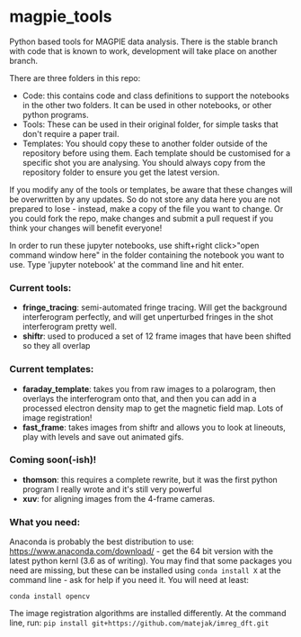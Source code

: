 # magpie_tools
Python based tools for MAGPIE data analysis. There is the stable branch with code that is known to work, development will take place on another branch.

There are three folders in this repo:

* Code: this contains code and class definitions to support the notebooks in the other two folders. It can be used in other notebooks, or other python programs.
* Tools: These can be used in their original folder, for simple tasks that don't require a paper trail. 
* Templates: You should copy these to another folder outside of the repository before using them. Each template should be customised for a specific shot you are analysing. You should always copy from the repository folder to ensure you get the latest version.

If you modify any of the tools or templates, be aware that these changes will be overwritten by any updates. So do not store any data here
you are not prepared to lose - instead, make a copy of the file you want to change. Or you could fork the repo, make changes and submit a pull request if you think your changes will benefit everyone!

In order to run these jupyter notebooks, use shift+right click>"open command window here" in the folder containing the notebook you want to use. Type 'jupyter notebook' at the command line and hit enter.

### Current tools:
* **fringe_tracing**: semi-automated fringe tracing. Will get the background interferogram perfectly, and will get unperturbed fringes in the shot interferogram pretty well.
* **shiftr**: used to produced a set of 12 frame images that have been shifted so they all overlap

### Current templates:
* **faraday_template**: takes you from raw images to a polarogram, then overlays the interferogram onto that, and then you can add in a processed electron density map to get the magnetic field map. Lots of image registration!
* **fast_frame**: takes images from shiftr and allows you to look at lineouts, play with levels and save out animated gifs.

### Coming soon(-ish)!
* **thomson**: this requires a complete rewrite, but it was the first python program I really wrote and it's still very powerful
* **xuv**: for aligning images from the 4-frame cameras.

### What you need:
Anaconda is probably the best distribution to use: https://www.anaconda.com/download/ - get the 64 bit version with the latest python kernl (3.6 as of writing). You may find that some packages you need are missing, but these can be installed using `conda install X` at the command line - ask for help if you need it. You will need at least:

`conda install opencv`

The image registration algorithms are installed differently. At the command line, run:
`pip install git+https://github.com/matejak/imreg_dft.git`
